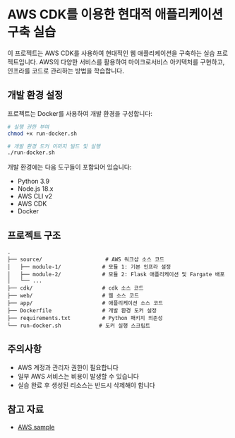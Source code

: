 # AWS CDK를 이용한 현대적 애플리케이션 구축 실습

이 프로젝트는 AWS CDK를 사용하여 현대적인 웹 애플리케이션을 구축하는 실습 프로젝트입니다. AWS의 다양한 서비스를 활용하여 마이크로서비스 아키텍처를 구현하고, 인프라를 코드로 관리하는 방법을 학습합니다.

## 개발 환경 설정

프로젝트는 Docker를 사용하여 개발 환경을 구성합니다:

```bash
# 실행 권한 부여
chmod +x run-docker.sh

# 개발 환경 도커 이미지 빌드 및 실행
./run-docker.sh
```

개발 환경에는 다음 도구들이 포함되어 있습니다:
- Python 3.9
- Node.js 18.x
- AWS CLI v2
- AWS CDK
- Docker

## 프로젝트 구조

```
.
├── source/                    # AWS 워크샵 소스 코드
│   ├── module-1/             # 모듈 1: 기본 인프라 설정
│   ├── module-2/             # 모듈 2: Flask 애플리케이션 및 Fargate 배포
│   └── ...
├── cdk/                      # cdk 소스 코드
├── web/                      # 웹 소스 코드
├── app/                      # 애플리케이션 소스 코드
├── Dockerfile                # 개발 환경 도커 설정
├── requirements.txt          # Python 패키지 의존성
└── run-docker.sh            # 도커 실행 스크립트
```

## 주의사항

- AWS 계정과 관리자 권한이 필요합니다
- 일부 AWS 서비스는 비용이 발생할 수 있습니다
- 실습 완료 후 생성된 리소스는 반드시 삭제해야 합니다

## 참고 자료

- [AWS sample](https://github.com/aws-samples/aws-modern-application-workshop)